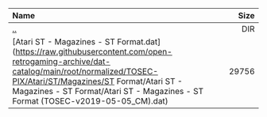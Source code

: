 |Name|Size|
|:---|---:|
|[..](../index.html)|DIR|
|[Atari ST - Magazines - ST Format.dat](https://raw.githubusercontent.com/open-retrogaming-archive/dat-catalog/main/root/normalized/TOSEC-PIX/Atari/ST/Magazines/ST Format/Atari ST - Magazines - ST Format/Atari ST - Magazines - ST Format (TOSEC-v2019-05-05_CM).dat)|29756|
